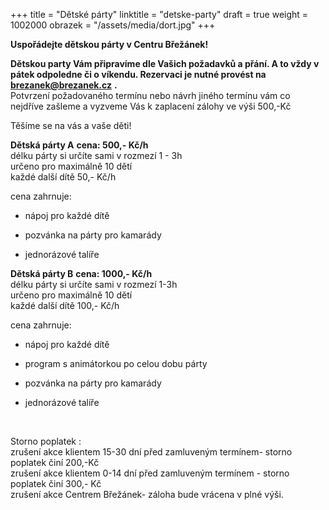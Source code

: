 +++
title = "Dětské párty"
linktitle = "detske-party"
draft = true
weight = 1002000
obrazek = "/assets/media/dort.jpg"
+++

**Uspořádejte dětskou párty v Centru Břežánek!**

**Dětskou party Vám připravíme dle Vašich požadavků a přání.
A to vždy v pátek odpoledne či o víkendu.
Rezervaci je nutné provést na brezanek@brezanek.cz** **.**   
Potvrzení požadovaného termínu nebo návrh jiného termínu vám co nejdříve zašleme a vyzveme Vás k zaplacení zálohy ve výši 500,-Kč

Těšíme se na vás a vaše děti!

**Dětská párty A** **cena: 500,- Kč/h**   
délku párty si určíte sami v rozmezí 1 - 3h  
určeno pro maximálně 10 dětí  
každé další dítě 50,- Kč/h

cena zahrnuje:

* nápoj pro každé dítě

* pozvánka na párty pro kamarády

* jednorázové talíře

**Dětská párty B** **cena: 1000,- Kč/h**   
délku párty si určíte sami v rozmezí 1-3h  
určeno pro maximálně 10 dětí  
každé další dítě 100,- Kč/h

cena zahrnuje:

* nápoj pro každé dítě

* program s animátorkou po celou dobu párty

* pozvánka na párty pro kamarády

* jednorázové talíře

<br />

Storno poplatek :  
zrušení akce klientem 15-30 dní před zamluveným termínem- storno poplatek činí 200,-Kč  
zrušení akce klientem 0-14 dní před zamluveným termínem - storno poplatek činí 300,- Kč  
zrušení akce Centrem Břežánek- záloha bude vrácena v plné výši.
